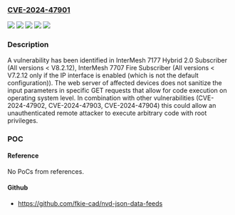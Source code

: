 ### [CVE-2024-47901](https://cve.mitre.org/cgi-bin/cvename.cgi?name=CVE-2024-47901)
![](https://img.shields.io/static/v1?label=Product&message=InterMesh%207177%20Hybrid%202.0%20Subscriber&color=blue)
![](https://img.shields.io/static/v1?label=Product&message=InterMesh%207707%20Fire%20Subscriber&color=blue)
![](https://img.shields.io/static/v1?label=Version&message=0%3C%20V7.2.12%20&color=brighgreen)
![](https://img.shields.io/static/v1?label=Version&message=0%3C%20V8.2.12%20&color=brighgreen)
![](https://img.shields.io/static/v1?label=Vulnerability&message=CWE-78%3A%20Improper%20Neutralization%20of%20Special%20Elements%20used%20in%20an%20OS%20Command%20('OS%20Command%20Injection')&color=brighgreen)

### Description

A vulnerability has been identified in InterMesh 7177 Hybrid 2.0 Subscriber (All versions < V8.2.12), InterMesh 7707 Fire Subscriber (All versions < V7.2.12 only if the IP interface is enabled (which is not the default configuration)). The web server of affected devices does not sanitize the input parameters in specific GET requests that allow for code execution on operating system level. In combination with other vulnerabilities (CVE-2024-47902, CVE-2024-47903, CVE-2024-47904) this could allow an unauthenticated remote attacker to execute arbitrary code with root privileges.

### POC

#### Reference
No PoCs from references.

#### Github
- https://github.com/fkie-cad/nvd-json-data-feeds

